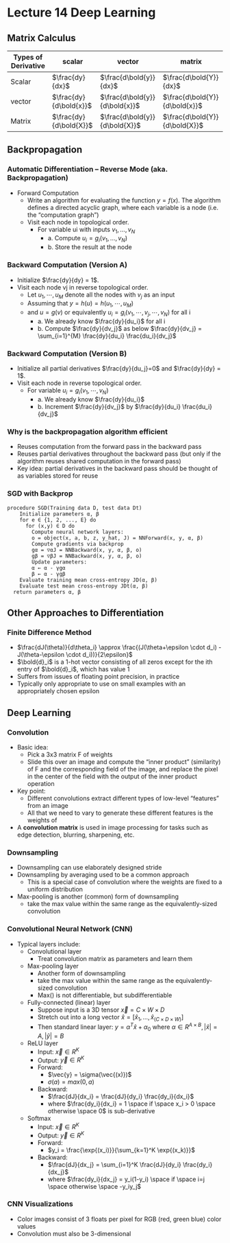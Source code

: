 # Lecture 14 Deep Learning

## Matrix Calculus

| Types of Derivative | scalar                 | vector                        | matrix                        |
| ------------------- | ---------------------- | ----------------------------- | ----------------------------- |
| Scalar              | $\frac{dy}{dx}$        | $\frac{d\bold{y}}{dx}$        | $\frac{d\bold{Y}}{dx}$        |
| vector              | $\frac{dy}{d\bold{x}}$ | $\frac{d\bold{y}}{d\bold{x}}$ | $\frac{d\bold{Y}}{d\bold{x}}$ |
| Matrix              | $\frac{dy}{d\bold{X}}$ | $\frac{d\bold{y}}{d\bold{X}}$ | $\frac{d\bold{Y}}{d\bold{X}}$ |

## Backpropagation

### Automatic Differentiation – Reverse Mode  (aka. Backpropagation)

* Forward Computation
  * Write an algorithm for evaluating the function $y = f(x)$. The algorithm defines a directed acyclic graph, where each variable is a node (i.e. the “computation graph”)
  * Visit each node in topological order.
    * For variable ui with inputs $v_1,…, v_N$
      * a. Compute $u_i = g_i(v_1,…, v_N)$
      * b. Store the result at the node

### Backward Computation (Version A)

* Initialize $\frac{dy}{dy} = 1$.
* Visit each node vj in reverse topological order.
  * Let $u_1, \cdots, u_M$ denote all the nodes with $v_j$ as an input
  * Assuming that $y = h(u) = h(u_1,\cdots,u_M)$
  * and $u = g(v)$ or equivalently $u_i = g_i (v_1,\cdots,v_j,\cdots,v_N)$ for all i
    * a. We already know $\frac{dy}{du_i}$ for all i
    * b. Compute $\frac{dy}{dv_j}$ as below $\frac{dy}{dv_j} = \sum_{i=1}^{M} \frac{dy}{du_i} \frac{du_i}{dv_j}$

### Backward Computation (Version B)

* Initialize all partial derivatives $\frac{dy}{du_j}=0$ and $\frac{dy}{dy} = 1$.
* Visit each node in reverse topological order.
  * For variable $u_i = g_i(v_1,\cdots,v_N)$
    * a. We already know $\frac{dy}{du_i}$
    * b. Increment $\frac{dy}{dv_j}$ by $\frac{dy}{du_i} \frac{du_i}{dv_j}$

### Why is the backpropagation algorithm efficient

* Reuses computation from the forward pass in the backward pass
* Reuses partial derivatives throughout the backward pass (but only if the algorithm reuses shared computation in the forward pass)
* Key idea: partial derivatives in the backward pass should be thought of as variables stored for reuse

### SGD with Backprop

```text
procedure SGD(Training data D, test data Dt)
	Initialize parameters α, β
	for e ∈ {1, 2, ..., E} do
	  for (x,y) ∈ D do
	  	Compute neural network layers:
	  	o = object(x, a, b, z, y_hat, J) = NNForward(x, y, α, β)
	  	Compute gradients via backprop
	  	gα = ▽αJ = NNBackward(x, y, α, β, o)
	  	gβ = ▽βJ = NNBackward(x, y, α, β, o)
	  	Update parameters:
	  	α ← α - γgα
	  	β ← α - γgβ
    Evaluate training mean cross-entropy JD(α, β)
    Evaluate test mean cross-entropy JDt(α, β)
  return parameters α, β
```

## Other Approaches to Differentiation

### Finite Difference Method

* $\frac{dJ(\theta)}{d\theta_i} \approx \frac{(J(\theta+\epsilon \cdot d_i) - J(\theta-\epsilon \cdot d_i))}{2\epsilon}$
* $\bold{d}_i$ is a 1-hot vector consisting of all zeros except for the ith entry of $\bold{d}_i$, which has value 1
* Suffers from issues of floating point precision, in practice
* Typically only appropriate to use on small examples with an appropriately chosen epsilon

## Deep Learning

### Convolution

* Basic idea:
  * Pick a 3x3 matrix F of weights
  * Slide this over an image and compute the “inner product” (similarity) of F and the corresponding field of the image, and replace the pixel in the center of the field with the output of the inner product operation
* Key point:
  * Different convolutions extract different types of low-level “features” from an image
  * All that we need to vary to generate these different features is the weights of
* A **convolution matrix** is used in image processing for tasks such as edge detection, blurring, sharpening, etc.

### Downsampling

* Downsampling can use elaborately designed stride
* Downsampling by averaging used to be a common approach
  * This is a special case of convolution where the weights are fixed to a uniform distribution
* Max-pooling is another (common) form of downsampling
  * take the max value within the same range as the equivalently-sized convolution

### Convolutional Neural Network (CNN)

* Typical layers include:
  * Convolutional layer
    * Treat convolution matrix as parameters and learn them
  * Max-pooling layer
    * Another form of downsampling
    * take the max value within the same range as the equivalently-sized convolution
    * Max() is not differentiable, but subdifferentiable
  * Fully-connected (linear) layer
    * Suppose input is a 3D tensor $\vec{x} = C \times W \times D$
    * Stretch out into a long vector $\hat{x} = [\hat{x}_1, ..., \hat{x}_{(C×D×W)}]$
    * Then standard linear layer: $y = \alpha^T\hat{x} + \alpha_0$ where $\alpha \in R^{A \times B}, |\hat{x}|=A,|\hat{y}|=B$
  * ReLU layer
    * Input: $\vec{x} \in R^K$
    * Output: $\vec{y} \in R^K$
    * Forward:
      * $\vec{y} = \sigma(\vec{(x)})$
      * $\sigma(a) = max(0,a)$
    * Backward:
      * $\frac{dJ}{dx_i} = \frac{dJ}{dy_i} \frac{dy_i}{dx_i}$
      * where $\frac{dy_i}{dx_i} = 1 \space if \space x_i > 0 \space otherwise \space 0$ is sub-derivative
  * Softmax
    * Input: $\vec{x} \in R^K$
    * Output: $\vec{y} \in R^K$
    * Forward:
      * $y_i = \frac{\exp{(x_i)}}{\sum_{k=1}^K \exp{(x_k)}}$
    * Backward:
      * $\frac{dJ}{dx_j} = \sum_{i=1}^K \frac{dJ}{dy_i} \frac{dy_i}{dx_j}$
      * where $\frac{dy_i}{dx_j} = y_i(1-y_i) \space if \space i=j \space otherwise \space -y_iy_j$

### CNN Visualizations

* Color images consist of 3 floats per pixel for RGB (red, green blue) color values
* Convolution must also be 3-dimensional

